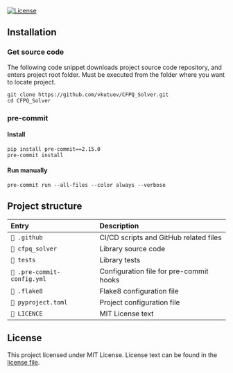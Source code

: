 [![License](https://img.shields.io/badge/license-MIT-blue)](https://github.com/vkutuev/CFPQ_Solver/blob/master/LICENSE)

## Installation

### Get source code

The following code snippet downloads project source code repository, and enters project root folder. Must be executed
from the folder where you want to locate project.

```shell
git clone https://github.com/vkutuev/CFPQ_Solver.git
cd CFPQ_Solver
```

### pre-commit

#### Install

```shell
pip install pre-commit==2.15.0
pre-commit install
```

#### Run manually

```shell
pre-commit run --all-files --color always --verbose
```

## Project structure

| Entry                       | Description                             |
|:----------------------------|:----------------------------------------|
| `📁 .github`                | CI/CD scripts and GitHub related files  |
| `📁 cfpq_solver`            | Library source code                     |
| `📁 tests`                  | Library tests                           |
| `📄 .pre-commit-config.yml` | Configuration file for pre-commit hooks |
| `📄 .flake8`                | Flake8 configuration file               |
| `📄 pyproject.toml`         | Project configuration file              |
| `📄 LICENCE`                | MIT License text                        |

## License

This project licensed under MIT License. License text can be found in the
[license file](https://github.com/vkutuev/CFPQ_Solver/blob/master/LICENSE).
